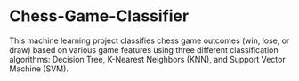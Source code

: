 # Chess-Game-Classifier
This machine learning project classifies chess game outcomes (win, lose, or draw) based on various game features using three different classification algorithms: Decision Tree, K-Nearest Neighbors (KNN), and Support Vector Machine (SVM).
